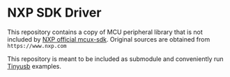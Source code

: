 # NXP SDK Driver

This repository contains a copy of MCU peripheral library that is not included by [NXP official mcux-sdk](https://github.com/NXPmicro/mcux-sdk). Original sources are obtained from `https://www.nxp.com`

This repository is meant to be included as submodule and conveniently run [Tinyusb](https://github.com/hathach/tinyusb) examples.
